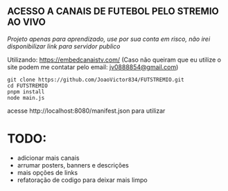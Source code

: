 ## ACESSO A CANAIS DE FUTEBOL PELO STREMIO AO VIVO

*Projeto apenas para aprendizado, use por sua conta em risco, não irei disponibilizar link para servidor publico*

Utilizando: https://embedcanaistv.com/ (Caso não queiram que eu utilize o site podem me contatar pelo email: jv0888854@gmail.com)


```
git clone https://github.com/JoaoVictor834/FUTSTREMIO.git
cd FUTSTREMIO
pnpm install
node main.js
```
acesse http://localhost:8080/manifest.json para utilizar


# TODO:
- adicionar mais canais
- arrumar posters, banners e descrições
- mais opções de links
- refatoração de codigo para deixar mais limpo
